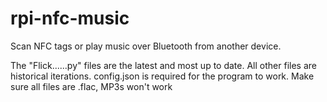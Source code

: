 # rpi-nfc-music
Scan NFC tags or play music over Bluetooth from another device.

The "Flick......py" files are the latest and most up to date.
All other files are historical iterations.
config.json is required for the program to work.
Make sure all files are .flac, MP3s won't work
